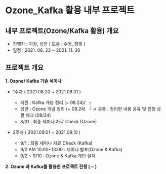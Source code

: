 # Ozone_Kafka 활용 내부 프로젝트
## 내부 프로젝트(Ozone/Kafka 활용) 개요
 - 진행자 : 지원, 성만 ( 도움 : 수정, 정희 )
 - 일정 : 2021. 08. 23 ~ 2021. 11. 30
 
## **프로젝트 개요**
**1. Ozone/ Kafka 기술 세미나**
   - 1주차 ( 2021.08.20 ~ 2021.08.31 )
     - 지원 : Kafka 개념 정리 (~ 08.24)/ &nbsp;  ┐  
     - 성만 : Ozone 개념 정리 (~ 08.24) &nbsp; ┘→ 공통 : 정리한 내용 공유 및 진행 상황 체크 (08/24)
     - 8/31 : 최종 세미나 자료 Check (Ozone)

   - 2주차 ( 2021.09.01 ~ 2021.09.10 )
     - 9/1 : 최종 세미나 자료 Check (Kafka)
     - 9/2 AM 10:00~13:00 : 세미나 발표(Ozone & Kafka)
     - 9/2 ~ 9/10 : Ozone & Kafka 개인 설치
    
**2. Ozone 과 Kafka를 활용한 프로젝트 진행 ( ~ )**

